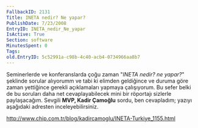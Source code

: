 ```yaml
---
FallbackID: 2131
Title: INETA nedir? Ne yapar?
PublishDate: 7/23/2008
EntryID: INETA_nedir_Ne_yapar
IsActive: True
Section: software
MinutesSpent: 0
Tags: 
old.EntryID: 5c52991a-c98b-4c40-acb4-0734966aa8b7
---
```

Seminerlerde ve konferanslarda çoğu zaman "*INETA nedir? ne yapar?*"
şeklinde sorular alıyorumm ve tabi ki elimden geldiğince ve duruma göre
zaman yettiğince gerekli açıklamaları yapmaya çalışıyorum. Bu sefer
belki de bu soruları daha net cevaplayabilecek mini bir röportajı
sizlerle paylaşacağım. Sevgili **MVP, Kadir Çamoğlu** sordu, ben
cevapladım; yazıyı aşağıdaki adresten inceleyebilirsiniz.

<http://www.chip.com.tr/blog/kadircamoglu/INETA-Turkiye_1155.html>


